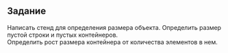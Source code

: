 ﻿Задание
----
Написать стенд для определения размера объекта. Определить размер пустой строки и пустых контейнеров.  
Определить рост размера контейнера от количества элементов в нем.